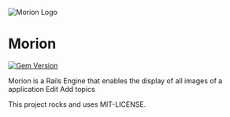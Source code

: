 
![Morion Logo](https://raw.github.com/joaovitoras/morion/master/app/assets/images/morion/morion_brand_with_bg.png)

# Morion

[![Gem Version](https://badge.fury.io/rb/morion.svg)](https://badge.fury.io/rb/morion)

Morion is a Rails Engine that enables the display of all images of a application Edit
Add topics

This project rocks and uses MIT-LICENSE.
